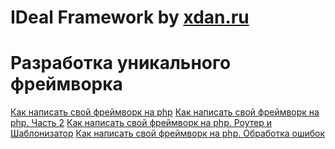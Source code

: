 IDeal Framework by [xdan.ru][doc]
=====
Разработка уникального фреймворка
=====

[Как написать свой фреймворк на php][doc1]
[Как написать свой фреймворк на php. Часть 2][doc2]
[Как написать свой фреймворк на php. Роутер и Шаблонизатор][doc3]
[Как написать свой фреймворк на php. Обработка ошибок][doc4]

[doc]: http://xdan.ru
[doc1]: http://xdan.ru/how-to-create-framework-on-php.html
[doc2]: http://xdan.ru/kak-napisat-svoj-frejmvork-na-php-chast-2.html
[doc3]: http://xdan.ru/kak-napisat-svoj-frejmvork-na-php-chast-3.html
[doc4]: http://xdan.ru/kak-napisat-svoj-frejmvork-na-php-obrabotka-oshibok.html
